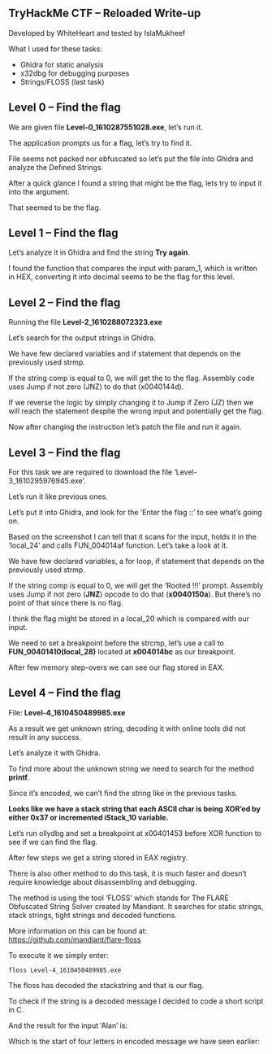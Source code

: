 ﻿## TryHackMe CTF – Reloaded Write-up

Developed by WhiteHeart and tested by IslaMukheef

What I used for these tasks:

- Ghidra for static analysis
- x32dbg for debugging purposes
- Strings/FLOSS (last task)

## Level 0 – Find the flag

We are given file **Level-0_1610287551028.exe**, let’s run it.

The application prompts us for a flag, let’s try to find it.

File seems not packed nor obfuscated so let’s put the file into Ghidra and analyze the Defined Strings.

After a quick glance I found a string that might be the flag, lets try to input it into the argument.

That seemed to be the flag.





## Level 1 – Find the flag

Let’s analyze it in Ghidra and find the string **Try again**.

I found the function that compares the input with param_1, which is written in HEX, converting it into decimal seems to be the flag for this level.

## Level 2 – Find the flag

Running the file **Level-2_1610288072323.exe**

Let’s search for the output strings in Ghidra.


We have few declared variables and if statement that depends on the previously used strmp.

If the string comp is equal to 0, we will get the to the flag. Assembly code uses Jump if not zero (JNZ) to do that (x0040144d). 

If we reverse the logic by simply changing it to Jump if Zero (JZ) then we will reach the statement despite the wrong input and potentially get the flag.

Now after changing the instruction let’s patch the file and run it again.






## Level 3 – Find the flag

For this task we are required to download the file ‘Level-3_1610295976945.exe’.

Let’s run it like previous ones.

Let’s put it into Ghidra, and look for the ‘Enter the flag ::’ to see what’s going on.


Based on the screenshot I can tell that it scans for the input, holds it in the ‘local\_24’ and calls FUN\_004014af function. Let’s take a look at it.

We have few declared variables, a for loop, if statement that depends on the previously used strmp.

If the string comp is equal to 0, we will get the ‘Rooted !!!’ prompt. Assembly uses Jump if not zero (**JNZ**) opcode to do that (**x0040150a**). But there’s no point of that since there is no flag. 

I think the flag might be stored in a local_20 which is compared with our input.

We need to set a breakpoint before the strcmp, let’s use a call to **FUN_00401410(local_28)** located at **x004014bc** as our breakpoint.

After few memory step-overs we can see our flag stored in EAX. 

## Level 4 – Find the flag

File: **Level-4_1610450489985.exe**


As a result we get unknown string, decoding it with online tools did not result in any success.

Let’s analyze it with Ghidra.

To find more about the unknown string we need to search for the method **printf**. 

Since it’s encoded, we can’t find the string like in the previous tasks.

**Looks like we have a stack string that each ASCII char is being XOR’ed by either 0x37 or incremented iStack_10 variable.**

Let’s run ollydbg and set a breakpoint at x00401453 before XOR function to see if we can find the flag.

After few steps we get a string stored in EAX registry.


There is also other method to do this task, it is much faster and doesn’t require knowledge about disassembling and debugging.

The method is using the tool ‘FLOSS’ which stands for The FLARE Obfuscated String Solver created by Mandiant.  It searches for static strings, stack strings, tight strings and decoded functions.

More information on this can be found at: <https://github.com/mandiant/flare-floss>

To execute it we simply enter:

`floss Level-4_1610450489985.exe`

The floss has decoded the stackstring and that is our flag.



To check if the string is a decoded message I decided to code a short script in C.

And the result for the input ‘Alan’ is:

Which is the start of four letters in encoded message we have seen earlier:






